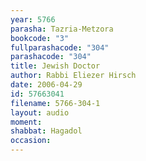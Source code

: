 ```yaml
---
year: 5766
parasha: Tazria-Metzora
bookcode: "3"
fullparashacode: "304"
parashacode: "304"
title: Jewish Doctor
author: Rabbi Eliezer Hirsch
date: 2006-04-29
id: 57663041
filename: 5766-304-1
layout: audio
moment: 
shabbat: Hagadol
occasion: 
---
```

